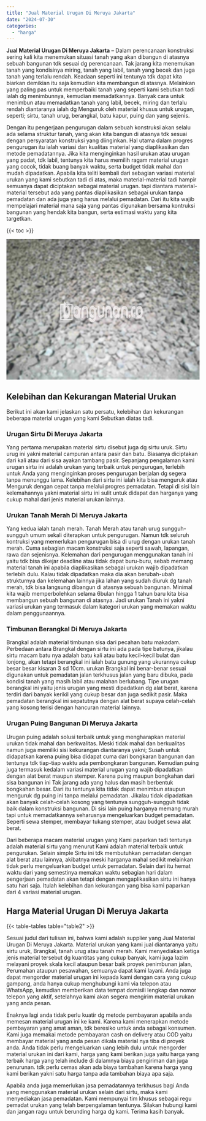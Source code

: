 ```yaml
---
title: "Jual Material Urugan Di Meruya Jakarta"
date: "2024-07-30"
categories: 
  - "harga"
---
```


**Jual Material Urugan Di Meruya Jakarta** – Dalam perencanaan konstruksi sering kali kita menemukan situasi tanah yang akan dibangun di atasnya sebuah bangunan tdk sesuai dg perencanaan. Tak jarang kita menemukan tanah yang kondisinya miring, tanah yang labil, tanah yang becek dan juga tanah yang terlalu rendah. Keadaan seperti ini tentunya tdk dapat kita biarkan demikian itu saja kemudian kita membangun di atasnya. Melainkan yang paling pas untuk memperbaiki tanah yang seperti kami sebutkan tadi ialah dg menimbunnya, kemudian memadatkannya. Banyak cara untuk menimbun atau memadatkan tanah yang labil, becek, miring dan terlalu rendah diantaranya ialah dg Menguruk oleh material khusus untuk urugan, seperti; sirtu, tanah urug, berangkal, batu kapur, puing dan yang sejenis.

Dengan itu pengerjaan pengurugan dalam sebuah konstruksi akan selalu ada selama struktur tanah, yang akan kita bangun di atasnya tdk sesuai dengan persyaratan konstruksi yang diinginkan. Hal utama dalam progres pengurugan itu ialah variasi dan kualitas material yang diaplikasikan dan metode pemadatannya. Jika kita menginginkan hasil urukan atau urugan yang padat, tdk labil, tentunya kita harus memilih ragam material urugan yang cocok, tidak buang banyak waktu, serta budget tidak mahal dan mudah dipadatkan. Apabila kita teliti kembali dari sebagian variasi material urukan yang kami sebutkan tadi di atas, maka material-material tadi hampir semuanya dapat diciptakan sebagai material urugan. tapi diantara material-material tersebut ada yang pantas diaplikasikan sebagai urukan tanpa pemadatan dan ada juga yang harus melalui pemadatan. Dari itu kita wajib mempelajari material mana saja yang pantas digunakan bersama kontruksi bangunan yang hendak kita bangun, serta estimasi waktu yang kita targetkan.

{{< toc >}}

![Jual Material Urugan Di Meruya Jakarta](/images/jual-urugan-12.png)

## Kelebihan dan Kekurangan Material Urukan

Berikut ini akan kami jelaskan satu persatu, kelebihan dan kekurangan beberapa material urugan yang kami Sebutkan diatas tadi.

### Urugan Sirtu Di Meruya Jakarta

Yang pertama merupakan material sirtu disebut juga dg sirtu uruk. Sirtu urug ini yakni material campuran antara pasir dan batu. Biasanya diciptakan dari kali atau dari sisa ayakan tambang pasir. Sepanjang pengalaman kami urugan sirtu ini adalah urukan yang terbaik untuk pengurugan, terlebih untuk Anda yang menginginkan proses pengurugan berjalan dg segera tanpa menunggu lama. Kelebihan dari sirtu ini ialah kita bisa menguruk atau Menguruk dengan cepat tanpa melalui progres pemadatan. Tetapi di sisi lain kelemahannya yakni material sirtu ini sulit untuk didapat dan harganya yang cukup mahal dari jenis material urukan lainnya.

### Urukan Tanah Merah Di Meruya Jakarta

Yang kedua ialah tanah merah. Tanah Merah atau tanah urug sungguh-sungguh umum sekali diterapkan untuk pengurugan. Namun tdk seluruh kontruksi yang memerlukan pengurugan bisa di urug dengan urukan tanah merah. Cuma sebagian macam konstruksi saja seperti sawah, lapangan, rawa dan sejenisnya. Kelemahan dari pengurugan menggunakan tanah ini yaitu tdk bisa dikejar deadline atau tidak dapat buru-buru, sebab memang material tanah ini apabila diaplikasikan sebagai urukan wajib dipadatkan terlebih dulu. Kalau tidak dipadatkan maka dia akan berubah-ubah strukturnya dan kelemahan lainnya jika lahan yang sudah diuruk dg tanah merah, tdk bisa langsung dibangun di atasnya sebuah bangunan. Minimal kita wajib memperbolehkan selama 6bulan hingga 1 tahun baru kita bisa membangun sebuah bangunan di atasnya. Jadi urukan Tanah ini yakni variasi urukan yang termasuk dalam kategori urukan yang memakan waktu dalam penggunaannya.

### Timbunan Berangkal Di Meruya Jakarta

Brangkal adalah material timbunan sisa dari pecahan batu makadam. Perbedaan antara Brangkal dengan sirtu ini ada pada tipe batunya, jikalau sirtu macam batu nya adalah batu kali atau batu kecil-kecil bulat dan lonjong, akan tetapi berangkal ini ialah batu gunung yang ukurannya cukup besar besar kisaran 3 sd 10cm. urukan Brangkal ini benar-benar sesuai digunakan untuk pemadatan jalan terkhusus jalan yang baru dibuka, pada kondisi tanah yang masih labil atau malahan berlubang. Tipe urugan berangkal ini yaitu jenis urugan yang mesti dipadatkan dg alat berat, karena terdiri dari banyak kerikil yang cukup besar dan juga sedikit pasir. Maka pemadatan berangkal ini sepatutnya dengan alat berat supaya celah-celah yang kosong terisi dengan hancuran material lainnya.

### Urugan Puing Bangunan Di Meruya Jakarta

Urugan puing adalah solusi terbaik untuk yang mengharapkan material urukan tidak mahal dan berkwalitas. Meski tidak mahal dan berkualitas namun juga memiliki sisi kekurangan diantaranya yakni; Susah untuk didapatkan karena puing bisa didapat cuma dari bongkaran bangunan dan tentunya tdk tiap-tiap waktu ada pembongkaran bangunan. Kemudian puing juga termasuk kedalam variasi material urugan yang wajib dipadatkan dengan alat berat maupun stemper. Karena puing maupun bongkahan dari sisa bangunan ini Tak jarang ada yang halus dan masih berbentuk bongkahan besar. Dari itu tentunya kita tidak dapat menimbun ataupun menguruk dg puing ini tanpa melalui pemadatan. Jikalau tidak dipadatkan akan banyak celah-celah kosong yang tentunya sungguh-sungguh tidak baik dalam konstruksi bangunan. Di sisi lain puing harganya memang murah tapi untuk memadatkannya seharusnya mengeluarkan budget pemadatan. Seperti sewa stemper, membayar tukang stemper, atau budget sewa alat berat.

Dari beberapa macam material urugan yang Kami paparkan tadi tentunya adalah material sirtu yang menurut Kami adalah material terbaik untuk pengurukan. Selain simple Sirtu ini tdk membutuhkan pemadatan dengan alat berat atau lainnya, akibatnya meski harganya mahal sedikit melainkan tidak perlu mengeluarkan budget untuk pemadatan. Selain dari itu hemat waktu dari yang semestinya memakan waktu sebagian hari dalam pengerjaan pemadatan akan tetapi dengan mengaplikasikan sirtu ini hanya satu hari saja. Itulah kelebihan dan kekurangan yang bisa kami paparkan dari 4 variasi material urugan.

## Harga Material Urugan Di Meruya Jakarta

{{< table-tables table="table2" >}}

Sesuai judul dari tulisan ini, bahwa kami adalah supplier yang Jual Material Urugan Di Meruya Jakarta. Material urukan yang kami jual diantaranya yaitu sirtu uruk, Brangkal, tanah urug atau tanah merah. Kami menyediakan ketiga jenis material tersebut dg kuantitas yang cukup banyak, kami juga lazim melayani proyek skala kecil ataupun besar baik proyek penimbunan jalan, Perumahan ataupun pesawahan, semuanya dapat kami layani. Anda juga dapat mengorder material urugan ini kepada kami dengan cara yang cukup gampang, anda hanya cukup menghubungi kami via telepon atau WhatsApp, kemudian memberikan data tempat domisili lengkap dan nomor telepon yang aktif, setelahnya kami akan segera mengirim material urukan yang anda pesan.

Enaknya lagi anda tidak perlu kuatir dg metode pembayaran apabila anda memesan material urugan ini ke kami. Karena kami menerapkan metode pembayaran yang amat aman, tdk beresiko untuk anda sebagai konsumen. Kami juga memakai metode pembayaran cash on delivery atau COD yaitu membayar material yang anda pesan dikala material nya tiba di proyek anda. Anda tidak perlu mengeluarkan uang lebih dulu untuk mengorder material urukan ini dari kami, harga yang kami berikan juga yaitu harga yang terbaik harga yang telah include di dalamnya biaya pengiriman dan juga penurunan. tdk perlu cemas akan ada biaya tambahan karena harga yang kami berikan yakni satu harga tanpa ada tambahan biaya apa saja.

Apabila anda juga memerlukan jasa pemadatannya terkhusus bagi Anda yang menggunakan material urukan selain dari sirtu, maka kami menyediakan jasa pemadatan. Kami mempunyai tim khusus sebagai regu pemadat urukan yang telah berpengalaman tentunya. Silakan hubungi kami dan jangan ragu untuk berunding harga dg kami. Terima kasih banyak.
